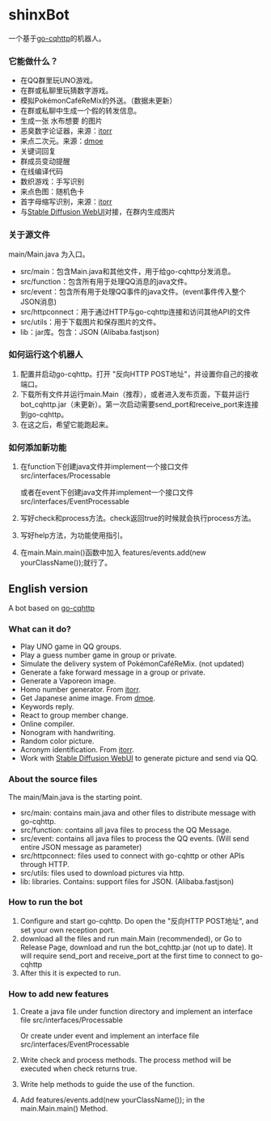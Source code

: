 # shinxBot

一个基于[go-cqhttp](https://github.com/Mrs4s/go-cqhttp)的机器人。

### 它能做什么？

- 在QQ群里玩UNO游戏。
- 在群或私聊里玩猜数字游戏。
- 模拟PokémonCaféReMix的外送。（数据未更新）
- 在群或私聊中生成一个假的转发信息。
- 生成一张 水布想要 的图片
- 恶臭数字论证器，来源：[itorr](https://github.com/itorr/homo)
- 来点二次元。来源：[dmoe](https://www.dmoe.cc)
- 关键词回复
- 群成员变动提醒
- 在线编译代码
- 数织游戏：手写识别
- 来点色图：随机色卡
- 首字母缩写识别，来源：[itorr](https://github.com/itorr/nbnhhsh)
- 与[Stable Diffusion WebUI](https://github.com/sd-webui/stable-diffusion-webui)对接，在群内生成图片

### 关于源文件

main/Main.java 为入口。

- src/main：包含Main.java和其他文件，用于给go-cqhttp分发消息。
- src/function：包含所有用于处理QQ消息的java文件。
- src/event：包含所有用于处理QQ事件的java文件。(event事件传入整个JSON消息)
- src/httpconnect：用于通过HTTP与go-cqhttp连接和访问其他API的文件
- src/utils：用于下载图片和保存图片的文件。
- lib：jar库。包含：JSON (Alibaba.fastjson)

### 如何运行这个机器人

1. 配置并启动go-cqhttp。打开 "反向HTTP POST地址"，并设置你自己的接收端口。
2. 下载所有文件并运行main.Main（推荐），或者进入发布页面，下载并运行 bot_cqhttp.jar（未更新）。第一次启动需要send_port和receive_port来连接到go-cqhttp。
3. 在这之后，希望它能跑起来。

### 如何添加新功能

1. 在function下创建java文件并implement一个接口文件src/interfaces/Processable

    或者在event下创建java文件并implement一个接口文件src/interfaces/EventProcessable
2. 写好check和process方法。check返回true的时候就会执行process方法。
3. 写好help方法，为功能使用指引。
4. 在main.Main.main()函数中加入 features/events.add(new yourClassName());就行了。

## English version

A bot based on [go-cqhttp](https://github.com/Mrs4s/go-cqhttp)

### What can it do?

- Play UNO game in QQ groups.
- Play a guess number game in group or private.
- Simulate the delivery system of PokémonCaféReMix. (not updated)
- Generate a fake forward message in a group or private.
- Generate a Vaporeon image.
- Homo number generator. From [itorr](https://github.com/itorr/homo).
- Get Japanese anime image. From [dmoe](https://www.dmoe.cc).
- Keywords reply.
- React to group member change.
- Online compiler.
- Nonogram with handwriting.
- Random color picture.
- Acronym identification. From [itorr](https://github.com/itorr/nbnhhsh).
- Work with [Stable Diffusion WebUI](https://github.com/sd-webui/stable-diffusion-webui) to generate picture and send via QQ.

### About the source files

The main/Main.java is the starting point.

- src/main: contains main.java and other files to distribute message with go-cqhttp.
- src/function: contains all java files to process the QQ Message.
- src/event: contains all java files to process the QQ events. (Will send entire JSON message as parameter)
- src/httpconnect: files used to connect with go-cqhttp or other APIs through HTTP.
- src/utils: files used to download pictures via http.
- lib: libraries. Contains: support files for JSON. (Alibaba.fastjson)

### How to run the bot

1. Configure and start go-cqhttp. Do open the "反向HTTP POST地址", and set your own reception port.
2. download all the files and run main.Main (recommended), or Go to Release Page, download and run the bot_cqhttp.jar (not up to date). It will require send_port and receive_port at the first time to connect to go-cqhttp
3. After this it is expected to run.

### How to add new features

1. Create a java file under function directory and implement an interface file src/interfaces/Processable

   Or create under event and implement an interface file src/interfaces/EventProcessable
2. Write check and process methods. The process method will be executed when check returns true.
3. Write help methods to guide the use of the function.
4. Add features/events.add(new yourClassName()); in the main.Main.main() Method.
